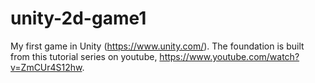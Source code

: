 # unity-2d-game1
My first game in Unity (https://www.unity.com/). The foundation is built from this tutorial series on youtube, https://www.youtube.com/watch?v=ZmCUr4S12hw.
